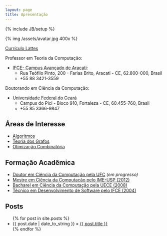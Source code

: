 ```yaml
---
layout: page
title: Apresentação
---
```

{% include JB/setup %}

{% img /assets/avatar.jpg 400x %}

[Currículo Lattes](http://lattes.cnpq.br/1676762016268778)

Professor em Teoria da Computação:

- [IFCE- Campus Avançado de Aracati](http://aracati.ifce.edu.br/):
  - Rua Teófilo Pinto, 200 - Farias Brito, Aracati - CE, 62.800-000, Brasil
  - +55 88 3421-3559

Doutorando em Ciência da Computação:

- [Universidade Federal do Ceará](http://www.mdcc.ufc.br)
  - Campus do Pici - Bloco 910, Fortaleza - CE, 60.455-760, Brasil
  - +55 85 3366-9847

## Áreas de Interesse

- [Algoritmos](http://en.wikipedia.org/wiki/Algorithm)
- [Teoria dos Grafos](http://en.wikipedia.org/wiki/Graph_theory)
- [Otimização Combinatória](http://en.wikipedia.org/wiki/Combinatorial_optimization)

## Formação Acadêmica

- [Doutor em Ciência da Computação pela UFC](http://www.ufc.br/) *(em progresso)*
- [Mestre em Ciência da Computação pelo IME-USP (2012)](http://www.ime.usp.br/)
- [Bacharel em Ciência da Computação pela UECE (2008)](http://www.uece.br/)
- [Técnico em Desenvolvimento de Software pelo IFCE (2004)](http://www.ifce.edu.br/)

## Posts

<ul class="posts">
  {% for post in site.posts %}
    <li><span>{{ post.date | date_to_string }}</span> &raquo; <a href="{{ BASE_PATH }}{{ post.url }}">{{ post.title }}</a></li>
  {% endfor %}
</ul>

